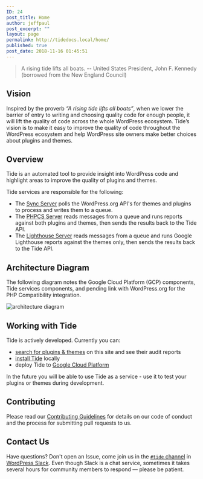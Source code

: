 ```yaml
---
ID: 24
post_title: Home
author: jeffpaul
post_excerpt: ""
layout: page
permalink: http://tidedocs.local/home/
published: true
post_date: 2018-11-16 01:45:51
---
```

> A rising tide lifts all boats. -- United States President, John F. Kennedy (borrowed from the New England Council)

## Vision

Inspired by the proverb *“A rising tide lifts all boats”*, when we lower the barrier of entry to writing and choosing quality code for enough people, it will lift the quality of code across the whole WordPress ecosystem. Tide’s vision is to make it easy to improve the quality of code throughout the WordPress ecosystem and help WordPress site owners make better choices about plugins and themes.

## Overview

Tide is an automated tool to provide insight into WordPress code and highlight areas to improve the quality of plugins and themes.

Tide services are responsible for the following:

*   The [Sync Server][1] polls the WordPress.org API's for themes and plugins to process and writes them to a queue.
*   The [PHPCS Server][2] reads messages from a queue and runs reports against both plugins and themes, then sends the results back to the Tide API.
*   The [Lighthouse Server][3] reads messages from a queue and runs Google Lighthouse reports against the themes only, then sends the results back to the Tide API.

## Architecture Diagram

The following diagram notes the Google Cloud Platform (GCP) components, Tide services components, and pending link with WordPress.org for the PHP Compatibility integration.

![architecture diagram][4]

## Working with Tide

Tide is actively developed. Currently you can:

*   [search for plugins & themes][5] on this site and see their audit reports
*   [install Tide][6] locally
*   deploy Tide to [Google Cloud Platform][7]

In the future you will be able to use Tide as a service - use it to test your plugins or themes during development.

## Contributing

Please read our [Contributing Guidelines][8] for details on our code of conduct and the process for submitting pull requests to us.

## Contact Us

Have questions? Don't open an Issue, come join us in the [`#tide` channel][9] in [WordPress Slack][10]. Even though Slack is a chat service, sometimes it takes several hours for community members to respond — please be patient.

 [1]: /docs/sync/
 [2]: /docs/phpcs/
 [3]: /docs/lighthouse/
 [4]: assets/images/architecture-diagram.png
 [5]: search.md
 [6]: /docs/prerequisites/
 [7]: /docs/gcp-prerequisites/
 [8]: https://github.com/wptide/wptide/blob/develop/CONTRIBUTING.md
 [9]: https://wordpress.slack.com/messages/C7TK8FBUJ/
 [10]: https://make.wordpress.org/chat/
